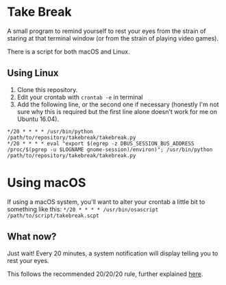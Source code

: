 # Take Break
A small program to remind yourself to rest your eyes from the strain of staring at that terminal window (or from the strain of playing video games).

There is a script for both macOS and Linux. 

## Using Linux
  1. Clone this repository.
  2. Edit your crontab with `crontab -e` in terminal
  3. Add the following line, or the second one if necessary (honestly I'm not sure why this is required but the first line alone doesn't work for me on Ubuntu 16.04).

```
*/20 * * * * /usr/bin/python /path/to/repository/takebreak/takebreak.py
*/20 * * * * eval "export $(egrep -z DBUS_SESSION_BUS_ADDRESS /proc/$(pgrep -u $LOGNAME gnome-session)/environ)"; /usr/bin/python /path/to/repository/takebreak/takebreak.py
```

# Using macOS
If using a macOS system, you'll want to alter your crontab a little bit to something like this:
`*/20 * * * * /usr/bin/osascript /path/to/script/takebreak.scpt`

## What now?
Just wait! Every 20 minutes, a system notification will display telling you to rest your eyes.

This follows the recommended 20/20/20 rule, further explained [here](https://opto.ca/health-library/the-20-20-20-rule).
